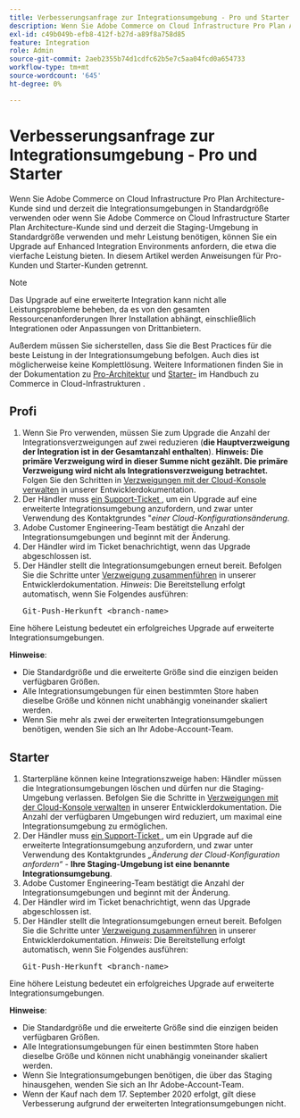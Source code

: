 ```yaml
---
title: Verbesserungsanfrage zur Integrationsumgebung - Pro und Starter
description: Wenn Sie Adobe Commerce on Cloud Infrastructure Pro Plan Architecture-Kunde sind und derzeit die Integrationsumgebungen in Standardgröße verwenden oder wenn Sie Adobe Commerce on Cloud Infrastructure Starter Plan Architecture-Kunde sind und derzeit die Staging-Umgebung in Standardgröße verwenden und mehr Leistung benötigen, können Sie ein Upgrade auf Enhanced Integration Environments anfordern, die etwa die vierfache Leistung bieten. In diesem Artikel werden Anweisungen für Pro-Kunden und Starter-Kunden getrennt.
exl-id: c49b049b-efb8-412f-b27d-a89f8a758d85
feature: Integration
role: Admin
source-git-commit: 2aeb2355b74d1cdfc62b5e7c5aa04fcd0a654733
workflow-type: tm+mt
source-wordcount: '645'
ht-degree: 0%

---
```


# Verbesserungsanfrage zur Integrationsumgebung - Pro und Starter

Wenn Sie Adobe Commerce on Cloud Infrastructure Pro Plan Architecture-Kunde sind und derzeit die Integrationsumgebungen in Standardgröße verwenden oder wenn Sie Adobe Commerce on Cloud Infrastructure Starter Plan Architecture-Kunde sind und derzeit die Staging-Umgebung in Standardgröße verwenden und mehr Leistung benötigen, können Sie ein Upgrade auf Enhanced Integration Environments anfordern, die etwa die vierfache Leistung bieten. In diesem Artikel werden Anweisungen für Pro-Kunden und Starter-Kunden getrennt.

>[!NOTE]
>
> Das Upgrade auf eine erweiterte Integration kann nicht alle Leistungsprobleme beheben, da es von den gesamten Ressourcenanforderungen Ihrer Installation abhängt, einschließlich Integrationen oder Anpassungen von Drittanbietern.
>
> Außerdem müssen Sie sicherstellen, dass Sie die Best Practices für die beste Leistung in der Integrationsumgebung befolgen. Auch dies ist möglicherweise keine Komplettlösung. Weitere Informationen finden Sie in der Dokumentation zu [Pro-Architektur](https://experienceleague.adobe.com/en/docs/commerce-cloud-service/user-guide/architecture/pro-architecture#integration-environment) und [Starter-](https://experienceleague.adobe.com/en/docs/commerce-cloud-service/user-guide/architecture/starter-architecture#staging-environment) im Handbuch zu Commerce in Cloud-Infrastrukturen .

## Profi

1. Wenn Sie Pro verwenden, müssen Sie zum Upgrade die Anzahl der Integrationsverzweigungen auf zwei reduzieren (**die Hauptverzweigung der Integration ist in der Gesamtanzahl enthalten**). **Hinweis: Die primäre Verzweigung wird in dieser Summe nicht gezählt. Die primäre Verzweigung wird nicht als Integrationsverzweigung betrachtet.** Folgen Sie den Schritten in [Verzweigungen mit der Cloud-Konsole verwalten](https://experienceleague.adobe.com/docs/commerce-cloud-service/user-guide/project/console-branches.html) in unserer Entwicklerdokumentation.
1. Der Händler muss [ein Support-Ticket ](/help/help-center-guide/help-center/magento-help-center-user-guide.md#submit-ticket), um ein Upgrade auf eine erweiterte Integrationsumgebung anzufordern, und zwar unter Verwendung des Kontaktgrundes &quot;*einer Cloud-Konfigurationsänderung*.
1. Adobe Customer Engineering-Team bestätigt die Anzahl der Integrationsumgebungen und beginnt mit der Änderung.
1. Der Händler wird im Ticket benachrichtigt, wenn das Upgrade abgeschlossen ist.
1. Der Händler stellt die Integrationsumgebungen erneut bereit. Befolgen Sie die Schritte unter [Verzweigung zusammenführen](https://experienceleague.adobe.com/en/docs/commerce-cloud-service/user-guide/develop/cli-branches#merge-a-branch) in unserer Entwicklerdokumentation. *Hinweis*: Die Bereitstellung erfolgt automatisch, wenn Sie Folgendes ausführen: <pre>Git-Push-Herkunft &lt;branch-name></pre>

Eine höhere Leistung bedeutet ein erfolgreiches Upgrade auf erweiterte Integrationsumgebungen.

**Hinweise**:

* Die Standardgröße und die erweiterte Größe sind die einzigen beiden verfügbaren Größen.
* Alle Integrationsumgebungen für einen bestimmten Store haben dieselbe Größe und können nicht unabhängig voneinander skaliert werden.
* Wenn Sie mehr als zwei der erweiterten Integrationsumgebungen benötigen, wenden Sie sich an Ihr Adobe-Account-Team.

## Starter

1. Starterpläne können keine Integrationszweige haben: Händler müssen die Integrationsumgebungen löschen und dürfen nur die Staging-Umgebung verlassen. Befolgen Sie die Schritte in [Verzweigungen mit der Cloud-Konsole verwalten](https://experienceleague.adobe.com/docs/commerce-cloud-service/user-guide/project/console-branches.html) in unserer Entwicklerdokumentation. Die Anzahl der verfügbaren Umgebungen wird reduziert, um maximal eine Integrationsumgebung zu ermöglichen.
1. Der Händler muss [ein Support-Ticket ](/help/help-center-guide/help-center/magento-help-center-user-guide.md#submit-ticket), um ein Upgrade auf die erweiterte Integrationsumgebung anzufordern, und zwar unter Verwendung des Kontaktgrundes *„Änderung der Cloud-Konfiguration anfordern“* - **Ihre Staging-Umgebung ist eine benannte Integrationsumgebung**.
1. Adobe Customer Engineering-Team bestätigt die Anzahl der Integrationsumgebungen und beginnt mit der Änderung.
1. Der Händler wird im Ticket benachrichtigt, wenn das Upgrade abgeschlossen ist.
1. Der Händler stellt die Integrationsumgebungen erneut bereit. Befolgen Sie die Schritte unter [Verzweigung zusammenführen](https://experienceleague.adobe.com/en/docs/commerce-cloud-service/user-guide/develop/cli-branches#merge-a-branch) in unserer Entwicklerdokumentation. *Hinweis*: Die Bereitstellung erfolgt automatisch, wenn Sie Folgendes ausführen: <pre>Git-Push-Herkunft &lt;branch-name></pre>

Eine höhere Leistung bedeutet ein erfolgreiches Upgrade auf erweiterte Integrationsumgebungen.

**Hinweise**:

* Die Standardgröße und die erweiterte Größe sind die einzigen beiden verfügbaren Größen.
* Alle Integrationsumgebungen für einen bestimmten Store haben dieselbe Größe und können nicht unabhängig voneinander skaliert werden.
* Wenn Sie Integrationsumgebungen benötigen, die über das Staging hinausgehen, wenden Sie sich an Ihr Adobe-Account-Team.
* Wenn der Kauf nach dem 17. September 2020 erfolgt, gilt diese Verbesserung aufgrund der erweiterten Integrationsumgebungen nicht.
